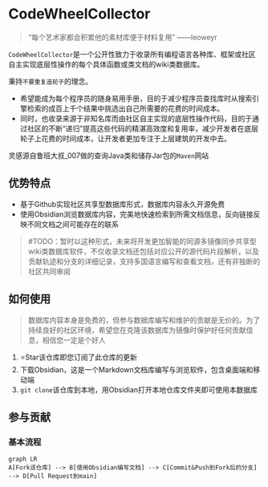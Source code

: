 # CodeWheelCollector

>“每个艺术家都会积累他的素材库便于材料复用”      ——leoweyr

`CodeWheelCollector`是一个公开性致力于收录所有编程语言各种库、框架或社区自主实现底层性操作的每个具体函数或类文档的wiki类数据库。

秉持`不要重复造轮子`的理念。
- 希望能成为每个程序员的随身易用手册，目的于减少程序员查找库时从搜索引擎检索的成百上千个结果中挑选出自己所需要的花费的时间成本。
- 同时，也收录来源于非知名库而由社区自主实现的底层性操作代码，目的于通过社区的不断“递归”提高这些代码的精湛高效度和复用率，减少开发者在底层轮子上花费的时间成本，让开发者更加专注于上层建筑的开发中去。

灵感源自鲁班大叔_007做的查询Java类和储存Jar包的`Maven`网站

## 优势特点
- 基于Github实现社区共享型数据库形式，数据库内容永久开源免费
- 使用Obsidian浏览数据库内容，完美地快速检索到所需文档信息，反向链接反映不同文档之间可能存在的联系

>\#TODO：暂时以这种形式，未来将开发更加智能的同源多镜像同步共享型wiki类数据库软件，不仅收录文档还包括对应公开的源代码片段解析，以及贡献轨迹和分支的详细记录，支持多国语言编写和查看文档，还有非独断的社区共同审阅

## 如何使用
>数据库内容本身是免费的，但参与数据库编写和维护的贡献是无价的。为了持续良好的社区环境，希望您在克隆该数据库为镜像时保护好任何贡献信息，相信您一定是个好人

1. ⭐Star该仓库即您订阅了此仓库的更新
2. 下载Obsidian，这是一个Markdown文档库编写与浏览软件，包含桌面端和移动端
3. `git clone`该仓库到本地，用Obsidian打开本地仓库文件夹即可使用本数据库

## 参与贡献
### 基本流程
```mermaid
graph LR
A[Fork该仓库] --> B[使用Obsidian编写文档] --> C[Commit&Push到Fork后的分支] --> D[Pull Request到main]

```